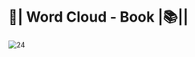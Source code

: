# 📘| Word Cloud - Book |📚||
![24](https://user-images.githubusercontent.com/76967004/113323463-5b803c80-92ec-11eb-9dc5-9ce3650caaaa.jpg)
